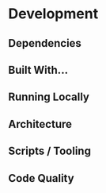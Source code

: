 # Development

## Dependencies

## Built With...

## Running Locally

## Architecture

## Scripts / Tooling

## Code Quality
